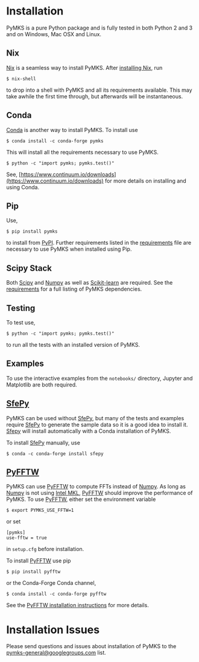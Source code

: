 # Installation

PyMKS is a pure Python package and is fully tested in both Python 2
and 3 and on Windows, Mac OSX and Linux.

## Nix

[Nix](https://nixos.org/nix/) is a seamless way to install
PyMKS. After [installing
Nix](https://nixos.org/nix/manual/#chap-quick-start), run

    $ nix-shell

to drop into a shell with PyMKS and all its requirements
available. This may take awhile the first time through, but afterwards
will be instantaneous.

## Conda

[Conda][conda] is another way to install PyMKS. To install use

    $ conda install -c conda-forge pymks

This will install all the requirements necessary to use PyMKS.

    $ python -c "import pymks; pymks.test()"

See,
[https://www.continuum.io/downloads](https://www.continuum.io/downloads)
for more details on installing and using Conda.

## Pip

Use,

    $ pip install pymks

to install from [PyPI](https://pypi.org/). Further requirements listed
in the [requirements][requirements] file are necessary to use PyMKS
when installed using Pip.

## Scipy Stack

Both [Scipy](http://www.scipy.org/) and [Numpy][numpy] as well as
[Scikit-learn](http://scikit-learn.org) are required. See the
[requirements][requirements] for a full listing of PyMKS dependencies.

## Testing

To test use,

    $ python -c "import pymks; pymks.test()"

to run all the tests with an installed version of PyMKS.

## Examples

To use the interactive examples from the `notebooks/` directory,
Jupyter and Matplotlib are both required.

## [SfePy][sfepy]

PyMKS can be used without [SfePy][sfepy], but many of the tests and
examples require [SfePy][sfepy] to generate the sample data so it is a
good idea to install it. [Sfepy][Sfepy] will install automatically
with a Conda installation of PyMKS.

To install [SfePy][sfepy] manually, use

    $ conda -c conda-forge install sfepy

## [PyFFTW][pyfftw]


PyMKS can use [PyFFTW][pyfftw] to compute FFTs instead of
[Numpy][numpy]. As long as [Numpy][numpy] is not using
[Intel MKL][MKL], [PyFFTW][pyfftw] should improve the performance of
PyMKS. To use [PyFFTW][pyfftw], either set the environment variable

    $ export PYMKS_USE_FFTW=1

or set

    [pymks]
    use-fftw = true

in `setup.cfg` before installation.

To install [PyFFTW][pyfftw] use pip

    $ pip install pyfftw

or the Conda-Forge Conda channel,

    $ conda install -c conda-forge pyfftw

See the
[PyFFTW installation instructions](https://github.com/hgomersall/pyFFTW#installation)
for more details.

# Installation Issues

Please send questions and issues about installation of PyMKS to the
[pymks-general@googlegroups.com](mailto:pymks-general@googlegroups.com)
list.

[sfepy]: http://sfepy.org
[numpy]: http://www.scipy.org/
[MKL]: https://software.intel.com/en-us/articles/numpyscipy-with-intel-mkl
[pyfftw]: http://hgomersall.github.io/pyFFTW/
[conda]: http://continuum.io/downloads
[requirements]: https://raw.githubusercontent.com/materialsinnovation/pymks/master/requirements.txt